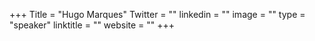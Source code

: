 +++
Title = "Hugo Marques"
Twitter = ""
linkedin = ""
image = ""
type = "speaker"
linktitle = ""
website = ""
+++

